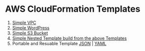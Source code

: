 # AWS CloudFormation Templates

1. [Simple VPC](https://github.com/ashutoshvct/awscloudformationtemplates/blob/master/simpleVPC)
2. [Simple WordPress](https://github.com/ashutoshvct/awscloudformationtemplates/blob/master/simplewordpress)
3. [Simple S3 Bucket](https://github.com/ashutoshvct/awscloudformationtemplates/blob/master/simpleS3bucket)
4. [Simple Nested Template build from the above Templates](https://github.com/ashutoshvct/awscloudformationtemplates/blob/master/SimpleNestedTemplates)
5. Portable and Resuable Template [JSON](https://github.com/ashutoshvct/awscloudformationtemplates/blob/master/portabilityandreuse) | [YAML](https://github.com/ashutoshvct/awscloudformationtemplates/blob/master/portabilityandresue.yaml) 
